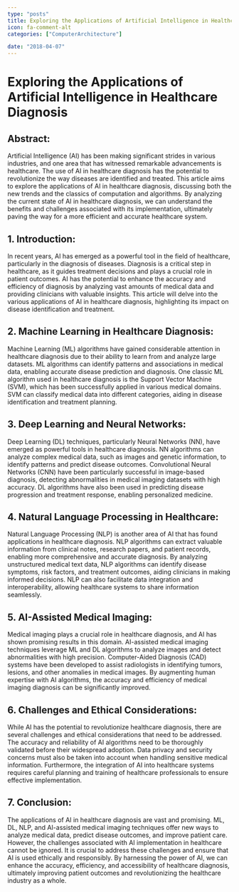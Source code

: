 ```yaml
---
type: "posts"
title: Exploring the Applications of Artificial Intelligence in Healthcare Diagnosis
icon: fa-comment-alt
categories: ["ComputerArchitecture"]

date: "2018-04-07"
---
```




# Exploring the Applications of Artificial Intelligence in Healthcare Diagnosis

## Abstract:
Artificial Intelligence (AI) has been making significant strides in various industries, and one area that has witnessed remarkable advancements is healthcare. The use of AI in healthcare diagnosis has the potential to revolutionize the way diseases are identified and treated. This article aims to explore the applications of AI in healthcare diagnosis, discussing both the new trends and the classics of computation and algorithms. By analyzing the current state of AI in healthcare diagnosis, we can understand the benefits and challenges associated with its implementation, ultimately paving the way for a more efficient and accurate healthcare system.

## 1. Introduction:
In recent years, AI has emerged as a powerful tool in the field of healthcare, particularly in the diagnosis of diseases. Diagnosis is a critical step in healthcare, as it guides treatment decisions and plays a crucial role in patient outcomes. AI has the potential to enhance the accuracy and efficiency of diagnosis by analyzing vast amounts of medical data and providing clinicians with valuable insights. This article will delve into the various applications of AI in healthcare diagnosis, highlighting its impact on disease identification and treatment.

## 2. Machine Learning in Healthcare Diagnosis:
Machine Learning (ML) algorithms have gained considerable attention in healthcare diagnosis due to their ability to learn from and analyze large datasets. ML algorithms can identify patterns and associations in medical data, enabling accurate disease prediction and diagnosis. One classic ML algorithm used in healthcare diagnosis is the Support Vector Machine (SVM), which has been successfully applied in various medical domains. SVM can classify medical data into different categories, aiding in disease identification and treatment planning.

## 3. Deep Learning and Neural Networks:
Deep Learning (DL) techniques, particularly Neural Networks (NN), have emerged as powerful tools in healthcare diagnosis. NN algorithms can analyze complex medical data, such as images and genetic information, to identify patterns and predict disease outcomes. Convolutional Neural Networks (CNN) have been particularly successful in image-based diagnosis, detecting abnormalities in medical imaging datasets with high accuracy. DL algorithms have also been used in predicting disease progression and treatment response, enabling personalized medicine.

## 4. Natural Language Processing in Healthcare:
Natural Language Processing (NLP) is another area of AI that has found applications in healthcare diagnosis. NLP algorithms can extract valuable information from clinical notes, research papers, and patient records, enabling more comprehensive and accurate diagnosis. By analyzing unstructured medical text data, NLP algorithms can identify disease symptoms, risk factors, and treatment outcomes, aiding clinicians in making informed decisions. NLP can also facilitate data integration and interoperability, allowing healthcare systems to share information seamlessly.

## 5. AI-Assisted Medical Imaging:
Medical imaging plays a crucial role in healthcare diagnosis, and AI has shown promising results in this domain. AI-assisted medical imaging techniques leverage ML and DL algorithms to analyze images and detect abnormalities with high precision. Computer-Aided Diagnosis (CAD) systems have been developed to assist radiologists in identifying tumors, lesions, and other anomalies in medical images. By augmenting human expertise with AI algorithms, the accuracy and efficiency of medical imaging diagnosis can be significantly improved.

## 6. Challenges and Ethical Considerations:
While AI has the potential to revolutionize healthcare diagnosis, there are several challenges and ethical considerations that need to be addressed. The accuracy and reliability of AI algorithms need to be thoroughly validated before their widespread adoption. Data privacy and security concerns must also be taken into account when handling sensitive medical information. Furthermore, the integration of AI into healthcare systems requires careful planning and training of healthcare professionals to ensure effective implementation.

## 7. Conclusion:
The applications of AI in healthcare diagnosis are vast and promising. ML, DL, NLP, and AI-assisted medical imaging techniques offer new ways to analyze medical data, predict disease outcomes, and improve patient care. However, the challenges associated with AI implementation in healthcare cannot be ignored. It is crucial to address these challenges and ensure that AI is used ethically and responsibly. By harnessing the power of AI, we can enhance the accuracy, efficiency, and accessibility of healthcare diagnosis, ultimately improving patient outcomes and revolutionizing the healthcare industry as a whole.